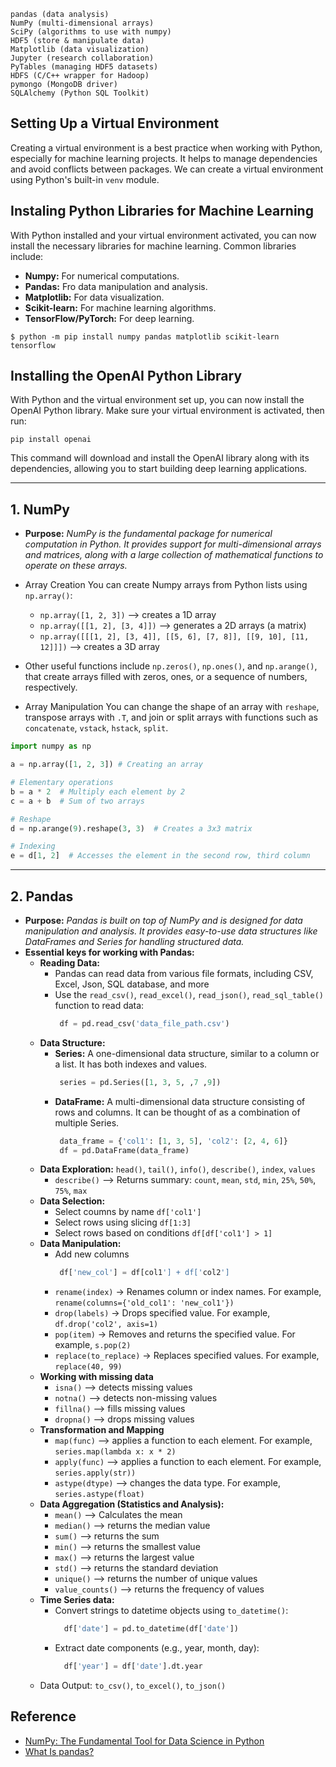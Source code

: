 ```
pandas (data analysis)
NumPy (multi-dimensional arrays)
SciPy (algorithms to use with numpy)
HDF5 (store & manipulate data)
Matplotlib (data visualization)
Jupyter (research collaboration)
PyTables (managing HDF5 datasets)
HDFS (C/C++ wrapper for Hadoop)
pymongo (MongoDB driver)
SQLAlchemy (Python SQL Toolkit)
```

## Setting Up a Virtual Environment
Creating a virtual environment is a best practice when working with Python, especially for machine learning projects. It helps to manage dependencies and avoid conflicts between packages. We can create a virtual environment using Python's built-in `venv` module.


## Instaling Python Libraries for Machine Learning
With Python installed and your virtual environment activated, you can now install the necessary libraries for machine learning. Common libraries include:
* **Numpy:** For numerical computations.
* **Pandas:** Fro data manipulation and analysis.
* **Matplotlib:** For data visualization.
* **Scikit-learn:** For machine learning algorithms.
* **TensorFlow/PyTorch:** For deep learning.
```shell
$ python -m pip install numpy pandas matplotlib scikit-learn tensorflow
```

## Installing the OpenAI Python Library
With Python and the virtual environment set up, you can now install the OpenAI Python library. Make sure your virtual environment is activated, then run:
```
pip install openai
```
This command will download and install the OpenAI library along with its dependencies, allowing you to start building deep learning applications.

---
## 1. NumPy
* **Purpose:** _NumPy is the fundamental package for numerical computation in Python. It provides support for multi-dimensional arrays and matrices, along with a large collection of mathematical functions to operate on these arrays._

* Array Creation
You can create Numpy arrays from Python lists using `np.array()`:
  * `np.array([1, 2, 3])`  --> creates a 1D array
  * `np.array([[1, 2], [3, 4]])`  --> generates a 2D arrays (a matrix)
  * `np.array([[[1, 2], [3, 4]], [[5, 6], [7, 8]], [[9, 10], [11, 12]]])` --> creates a 3D array
* Other useful functions include `np.zeros()`, `np.ones()`, and `np.arange()`, that create arrays filled with zeros, ones, or a sequence of numbers, respectively.

* Array Manipulation
You can change the shape of an array with `reshape`, transpose arrays with `.T`, and join or split arrays with functions such as `concatenate`, `vstack`, `hstack`, `split`.
```py
import numpy as np

a = np.array([1, 2, 3]) # Creating an array

# Elementary operations
b = a * 2  # Multiply each element by 2
c = a + b  # Sum of two arrays

# Reshape
d = np.arange(9).reshape(3, 3)  # Creates a 3x3 matrix

# Indexing
e = d[1, 2]  # Accesses the element in the second row, third column
```
---
## 2. Pandas
* **Purpose:** _Pandas is built on top of NumPy and is designed for data manipulation and analysis. It provides easy-to-use data structures like DataFrames and Series for handling structured data._
* **Essential keys for working with Pandas:**
  * **Reading Data:**
    * Pandas can read data from various file formats, including CSV, Excel, Json, SQL database, and more
    * Use the `read_csv()`, `read_excel()`, `read_json()`, `read_sql_table()` function to read data:
      ```py
       df = pd.read_csv('data_file_path.csv')
      ```
  * **Data Structure:**
    * **Series:** A one-dimensional data structure, similar to a column or a list. It has both indexes and values.
      ```py
       series = pd.Series([1, 3, 5, ,7 ,9])
      ```
    * **DataFrame:** A multi-dimensional data structure consisting of rows and columns. It can be thought of as a combination of multiple Series.
      ```py
       data_frame = {'col1': [1, 3, 5], 'col2': [2, 4, 6]}
       df = pd.DataFrame(data_frame)
      ```
  * **Data Exploration:** `head()`, `tail()`, `info()`, `describe()`, `index`, `values`
    * `describe()` --> Returns summary: `count`, `mean`, `std`, `min`, `25%`, `50%`, `75%`, `max`
  * **Data Selection:**
    * Select coumns by name `df['col1']`
    * Select rows using slicing `df[1:3]`
    * Select rows based on conditions `df[df['col1'] > 1]`
  * **Data Manipulation:**
    * Add new columns
      ```py
       df['new_col'] = df[col1'] + df['col2']
      ```
    * `rename(index)` → Renames column or index names. For example, `rename(columns={'old_col1': 'new_col1'})`
    * `drop(labels)` → Drops specified value. For example, `df.drop('col2', axis=1)`
    * `pop(item)` → Removes and returns the specified value. For example, `s.pop(2)`
    * `replace(to_replace)` → Replaces specified values. For example, `replace(40, 99)`
  * **Working with missing data**
    * `isna()` --> detects missing values
    * `notna()` --> detects non-missing values
    * `fillna()` --> fills missing values
    * `dropna()` --> drops missing values
  * **Transformation and Mapping**
    * `map(func)` --> applies a function to each element. For example, `series.map(lambda x: x * 2)`
    * `apply(func)` --> applies a function to each element. For example, `series.apply(str))`
    * `astype(dtype)` --> changes the data type. For example, `series.astype(float)`
  * **Data Aggregation (Statistics and Analysis):**
    * `mean()` --> Calculates the mean
    * `median()` --> returns the median value
    * `sum()` --> returns the sum
    * `min()` --> returns the smallest value
    * `max()` --> returns the largest value
    * `std()` --> returns the standard deviation
    * `unique()` --> returns the number of unique values
    * `value_counts()` --> returns the frequency of values
  * **Time Series data:**
    * Convert strings to datetime objects using `to_datetime()`:
      ```py
        df['date'] = pd.to_datetime(df['date'])
      ```
    * Extract date components (e.g., year, month, day):
      ```py
        df['year'] = df['date'].dt.year
      ```
  * Data Output: `to_csv()`, `to_excel()`, `to_json()`

## Reference
* [NumPy: The Fundamental Tool for Data Science in Python](https://medium.com/@m.franfuentes/numpy-the-fundamental-tool-for-data-science-in-python-fa2b605a3bf9)
* [What Is pandas?](https://www.nvidia.com/en-us/glossary/pandas-python/)
